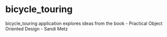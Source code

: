 bicycle_touring
===============

bicycle_touring application explores ideas from the book - Practical Object Oriented Design - Sandi Metz
